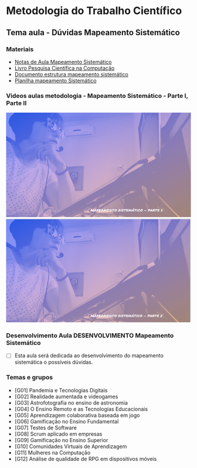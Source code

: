 # Metodologia do Trabalho Científico
## Tema aula - Dúvidas Mapeamento Sistemático

### Materiais
- [Notas de Aula Mapeamento Sistemático](mapeamento_sistematico_atualizado.pdf)
- [Livro Pesquisa Científica na Computação](livro_pesquisa.pdf)
- [Documento estrutura mapeamento sistemático](documento.doc)
- [Planilha mapeamento Sistemático](planilha_mapeamento.xlsx)

### Videos aulas metodologia -  Mapeamento Sistemático - Parte I, Parte II
[![Mapeamento Sistemático - Parte 1](capa_09.png)](https://youtu.be/qDzw5aQEiFs)
[![Mapeamento Sistemático - Parte 2](capa_10.png)](https://youtu.be/HcLmtRzVjwU)


### Desenvolvimento Aula DESENVOLVIMENTO Mapeamento Sistemático 

- [ ]  Esta aula será dedicada ao desenvolvimento do mapeamento sistemática o possíveis dúvidas.


### Temas e grupos

- [G01]  Pandemia e Tecnologias Digitais
- [G02]  Realidade aumentada  e videogames
- [G03] Astrofotografia no ensino de astronomia
- [G04]  O Ensino Remoto e as Tecnologias Educacionais
- [G05]  Aprendizagem colaborativa baseada em jogo
- [G06]  Gamificação no Ensino Fundamental
- [G07]  Testes de Software
- [G08]  Scrum aplicado em empresas
- [G09]  Gamificação no Ensino Superior
- [G10]  Comunidades Virtuais de Aprendizagem
- [G11]  Mulheres na Computação
- [G12]  Análise de qualidade de RPG em dispositivos móveis
